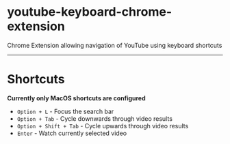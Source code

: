 # youtube-keyboard-chrome-extension
Chrome Extension allowing navigation of YouTube using keyboard shortcuts

---

# Shortcuts
**Currently only MacOS shortcuts are configured**
 - `Option + L` - Focus the search bar
 - `Option + Tab` - Cycle downwards through video results
 - `Option + Shift + Tab` - Cycle upwards through video results
 - `Enter` - Watch currently selected video
